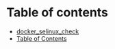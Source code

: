 # Table of contents

* [docker\_selinux\_check](README.md)
* [Table of Contents](table-of-contents.md)

